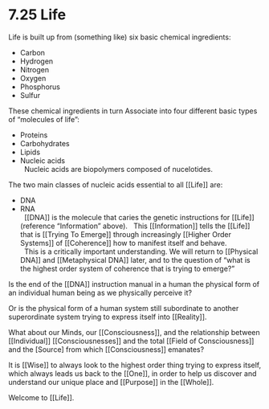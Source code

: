 # 7.25 Life

Life is built up from (something like) six basic chemical ingredients: 

- Carbon  
- Hydrogen  
- Nitrogen  
- Oxygen  
- Phosphorus  
- Sulfur  

These chemical ingredients in turn Associate into four different basic types of “molecules of life”: 

- Proteins  
- Carbohydrates  
- Lipids  
- Nucleic acids   
 
Nucleic acids are biopolymers composed of nucelotides. 

The two main classes of nucleic acids essential to all [[Life]] are: 

- DNA  
- RNA   
 
[[DNA]] is the molecule that caries the genetic instructions for [[Life]] (reference “Information” above). 
 
This [[Information]] tells the [[Life]] that is [[Trying To Emerge]] through increasingly [[Higher Order Systems]] of [[Coherence]] how to manifest itself and behave.   
 
This is a critically important understanding. We will return to [[Physical DNA]] and [[Metaphysical DNA]] later, and to the question of “what is the highest order system of coherence that is trying to emerge?” 

Is the end of the [[DNA]] instruction manual in a human the physical form of an individual human being as we physically perceive it? 

Or is the physical form of a human system still subordinate to another superordinate system trying to express itself into [[Reality]].  

What about our Minds, our [[Consciousness]], and the relationship between [[Individual]] [[Consciousnesses]] and the total [[Field of Consciousness]] and the [Source] from which [[Consciousness]] emanates? 

It is [[Wise]] to always look to the highest order thing trying to express itself, which always leads us back to the [[One]], in order to help us discover and understand our unique place and [[Purpose]] in the [[Whole]].  

Welcome to [[Life]].  
